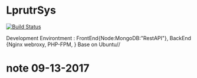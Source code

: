 # LprutrSys
[![Build Status](https://travis-ci.org/OpenClassrooms/UseCase.svg?branch=master)](https://travis-ci.org/OpenClassrooms/UseCase)

Development Environtment  : FrontEnd{Node:MongoDB:"RestAPI"}, BackEnd {Nginx webroxy, PHP-FPM, } Base on Ubuntu//
# note 09-13-2017
